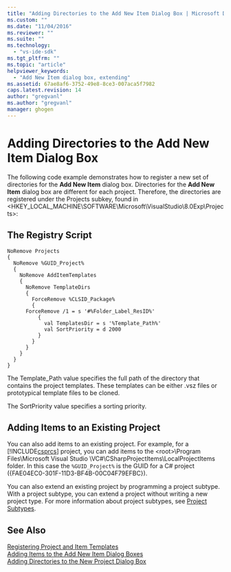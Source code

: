 ```yaml
---
title: "Adding Directories to the Add New Item Dialog Box | Microsoft Docs"
ms.custom: ""
ms.date: "11/04/2016"
ms.reviewer: ""
ms.suite: ""
ms.technology: 
  - "vs-ide-sdk"
ms.tgt_pltfrm: ""
ms.topic: "article"
helpviewer_keywords: 
  - "Add New Item dialog box, extending"
ms.assetid: 67ae8af6-3752-49e8-8ce3-007aca5f7982
caps.latest.revision: 14
author: "gregvanl"
ms.author: "gregvanl"
manager: ghogen
---
```

# Adding Directories to the Add New Item Dialog Box
The following code example demonstrates how to register a new set of directories for the **Add New Item** dialog box. Directories for the **Add New Item** dialog box are different for each project. Therefore, the directories are registered under the Projects subkey, found in \<HKEY_LOCAL_MACHINE\SOFTWARE\Microsoft\VisualStudio\8.0Exp\Projects>:  
  
## The Registry Script  
  
```  
NoRemove Projects  
{  
  NoRemove %GUID_Project%  
  {  
    NoRemove AddItemTemplates  
    {  
      NoRemove TemplateDirs  
      {  
        ForceRemove %CLSID_Package%  
        {  
      ForceRemove /1 = s '#%Folder_Label_ResID%'  
          {  
            val TemplatesDir = s '%Template_Path%'     
            val SortPriority = d 2000  
          }  
        }  
      }  
    }  
  }  
}  
```  
  
 The Template_Path value specifies the full path of the directory that contains the project templates. These templates can be either .vsz files or prototypical template files to be cloned.  
  
 The SortPriority value specifies a sorting priority.  
  
## Adding Items to an Existing Project  
 You can also add items to an existing project. For example, for a [!INCLUDE[csprcs](../../data-tools/includes/csprcs_md.md)] project, you can add items to the \<root>\Program Files\Microsoft Visual Studio \VC#\CSharpProjectItems\LocalProjectItems folder. In this case the `%GUID_Project%` is the GUID for a C# project ({FAE04EC0-301F-11D3-BF4B-00C04F79EFBC}).  
  
 You can also extend an existing project by programming a project subtype. With a project subtype, you can extend a project without writing a new project type. For more information about project subtypes, see [Project Subtypes](../../extensibility/internals/project-subtypes.md).  
  
## See Also  
 [Registering Project and Item Templates](../../extensibility/internals/registering-project-and-item-templates.md)   
 [Adding Items to the Add New Item Dialog Boxes](../../extensibility/internals/adding-items-to-the-add-new-item-dialog-boxes.md)   
 [Adding Directories to the New Project Dialog Box](../../extensibility/internals/adding-directories-to-the-new-project-dialog-box.md)